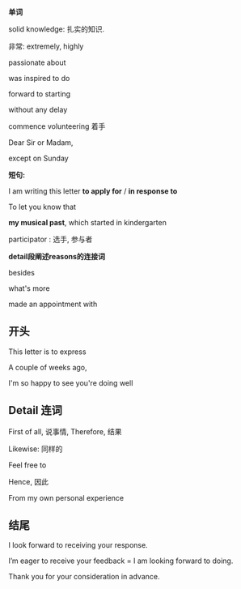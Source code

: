 **单词**

solid knowledge: 扎实的知识.

非常: extremely, highly

passionate about

was inspired to do

forward to starting

without any delay

commence volunteering 着手

Dear Sir or Madam,

except on Sunday



**短句:** 

I am writing this letter **to apply for** / **in response to** 

To let you know that

**my musical past**, which started in kindergarten



participator : 选手, 参与者



**detail段阐述reasons的连接词**

besides

what's more



made an appointment with



## 开头

This letter is to express 

A couple of weeks ago,

I'm so happy to see you're doing well





## Detail 连词

First of all, 说事情, Therefore, 结果

Likewise: 同样的

Feel free to

Hence, 因此



From my own personal experience



## 结尾

I look forward to receiving your response.

I’m eager to receive your feedback = I am looking forward to doing.

Thank you for your consideration in advance.















